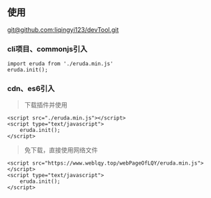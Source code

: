 ## 使用

[git@github.com:liqingyi123/devTool.git](git@github.com:liqingyi123/devTool.git)

### cli项目、commonjs引入
```
import eruda from './eruda.min.js'
eruda.init();
```

### cdn、es6引入
> 下载插件并使用

```
<script src="./eruda.min.js"></script>
<script type="text/javascript">
    eruda.init();
</script>
```

> 免下载，直接使用网络文件

```
<script src="https://www.weblqy.top/webPageOfLQY/eruda.min.js"></script>
<script type="text/javascript">
    eruda.init();
</script>
```